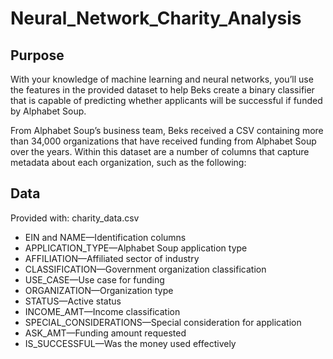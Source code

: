 # Neural_Network_Charity_Analysis

## Purpose
With your knowledge of machine learning and neural networks, you’ll use the features in the provided dataset to help Beks create a binary classifier that is capable of predicting whether applicants will be successful if funded by Alphabet Soup.

From Alphabet Soup’s business team, Beks received a CSV containing more than 34,000 organizations that have received funding from Alphabet Soup over the years. Within this dataset are a number of columns that capture metadata about each organization, such as the following:

## Data
Provided with: charity_data.csv

 - EIN and NAME—Identification columns
 - APPLICATION_TYPE—Alphabet Soup application type
 - AFFILIATION—Affiliated sector of industry
 - CLASSIFICATION—Government organization classification
 - USE_CASE—Use case for funding
 - ORGANIZATION—Organization type
 - STATUS—Active status
 - INCOME_AMT—Income classification
 - SPECIAL_CONSIDERATIONS—Special consideration for application
 - ASK_AMT—Funding amount requested
 - IS_SUCCESSFUL—Was the money used effectively

